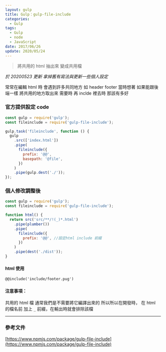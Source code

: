 ```yaml
---
layout: gulp
title: Gulp：gulp-file-include
categories:
  - Gulp
tags:
  - Gulp
  - node
  - JavaScript
date: 2017/06/26
update: 2020/05/24
---
```


> 將共用的 html 抽出來 變成共用檔

_於 20200523 更新 拿掉舊有寫法與更新一些個人設定_

常常在編輯 html 時 會遇到許多共同地方 如 header footer
當時想著 如果能跟後端一樣 將共用的地方取出來 需要時 再 inclde 裡去時 那該有多好

### 官方提供設定 code

```javascript
const gulp = require('gulp');
const fileinclude = require('gulp-file-include');

gulp.task('fileinclude', function () {
  gulp
    .src(['index.html'])
    .pipe(
      fileinclude({
        prefix: '@@',
        basepath: '@file',
      })
    )
    .pipe(gulp.dest('./'));
});
```

### 個人修改調整後

```js
const gulp = require('gulp');
const fileinclude = require('gulp-file-include');

function html() {
  return src('src/**/!(_)*.html')
    .pipe(plumber())
    .pipe(
      fileinclude({
        prefix: '@@', //設定html include 前綴
      })
    )
    .pipe(dest('./dist'));
}
```

#### html 使用

```html
@@include('include/footer.pug')
```

#### 注意事項：

共用的 html 檔 通常我們是不需要將它編譯出來的 所以所以在開發時，
在 html 的檔名前 加上 `_` 前綴，在輸出時就會排除該檔

---

### 參考文件

[https://www.npmjs.com/package/gulp-file-include](https://www.npmjs.com/package/gulp-file-include)
